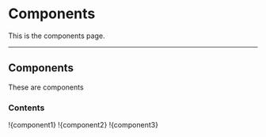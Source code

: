# Components
This is the components page.

---

## Components
These are components

### Contents
!{component1}
!{component2}
!{component3}